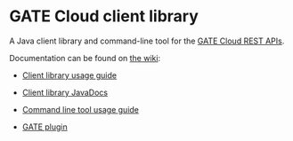 GATE Cloud client library
=========================

A Java client library and command-line tool for the [GATE Cloud REST APIs][1].

Documentation can be found on [the wiki][2]:
- [Client library usage guide][3] 
- [Client library JavaDocs][4]
- [Command line tool usage guide][5]
- [GATE plugin][6]



  [1]: https://cloud.gate.ac.uk/info/help/rest-api.html
  [2]: https://github.com/GateNLP/cloud-client/wiki
  [3]: https://github.com/GateNLP/cloud-client/wiki/Client-Library-Usage-Guide
  [4]: https://javadoc.io/doc/uk.ac.gate/gate-cloud-client
  [5]: https://github.com/GateNLP/cloud-client/wiki/Command-Line-Tool-Usage-Guide
  [6]: https://github.com/GateNLP/cloud-client/wiki/Gate-Plugin
